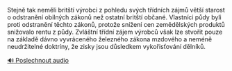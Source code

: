
Stejně tak neměli britští výrobci z pohledu svých třídních zájmů větší starost o odstranění obilných zákonů než ostatní britští občané. Vlastníci půdy byli proti odstranění těchto zákonů, protože snížení cen zemědělských produktů snižovalo rentu z půdy. Zvláštní třídní zájem výrobců však lze stvořit pouze na základě dávno vyvráceného železného zákona mzdového a neméně neudržitelné doktríny, že zisky jsou důsledkem vykořisťování dělníků.

[🔊 Poslechnout audio](/data/7-paragraphs/audio/chapter_25/para_004-Stejn-tak-nemli-britt-vrobci-z-pohledu-svch.mp3)
